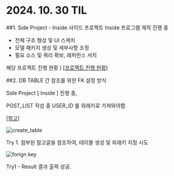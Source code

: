 # 2024. 10. 30 TIL

##1. Side Project - Inside
사이드 프로젝트 Inside 프로그램 제작 진행 중
* 전체 구조 형성 및 UI 스케치
* 모델 패키지 생성 및 세부사항 조정
* 필요 소스 및 쿼리 확보, 레퍼런스 서치

해당 프로젝트 진행 현황 ) [[프로젝트 진행 현황]](https://github.com/SulHyunRyung/INSIDE/tree/main)

##2. DB TABLE 간 참조를 위한 FK 설정 방식

Side Project [ Inside ] 진행 중,

POST_LIST 작성 중 USER_ID 를 외래키로 가져와야함.

[[참고]](https://developmentrecord.tistory.com/entry/Oracle-%EC%99%B8%EB%9E%98-%ED%82%A4Foreign-Key-FK-%EC%83%9D%EC%84%B1-%EC%B6%94%EA%B0%80-%EC%82%AD%EC%A0%9C-SQL)


![create_table](https://github.com/user-attachments/assets/0579743c-ee46-4be3-90c8-7ecb3075a655)

Try 1. 첨부된 참고글을 참조하여, 테이블 생성 및 외래키 지정 시도

![forign key](https://github.com/user-attachments/assets/662f5f3a-438f-4aab-be29-1bb3d86a2c03)

Try1 - Result 결과 출력 성공.

